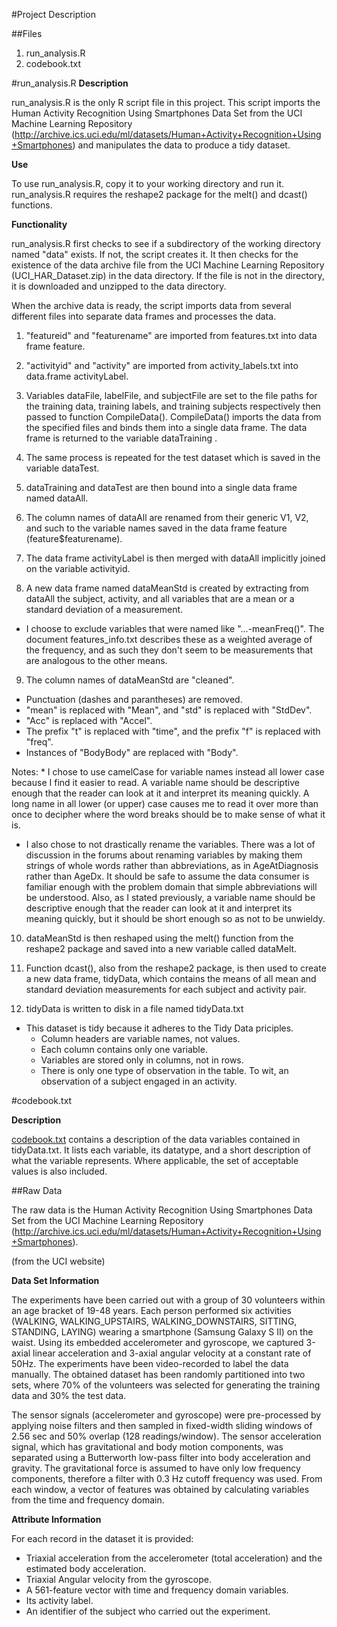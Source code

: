 #Project Description

##Files
1. run&#95;analysis.R
2. codebook.txt

#run&#95;analysis.R
**Description**

run&#95;analysis.R is the only R script file in this project. This script imports the Human Activity Recognition Using Smartphones Data Set from the UCI Machine Learning Repository (<http://archive.ics.uci.edu/ml/datasets/Human+Activity+Recognition+Using+Smartphones>) and manipulates the data to produce a tidy dataset.

**Use**

To use run&#95;analysis.R, copy it to your working directory and run it. run&#95;analysis.R requires the  reshape2 package for the melt() and dcast() functions.


**Functionality**

run&#95;analysis.R first checks to see if a subdirectory of the working directory named "data" exists. If not, the script creates it. It then checks for the existence of the data archive file from the UCI Machine Learning Repository (UCI&#95;HAR&#95;Dataset.zip) in the data directory. If the file is not in the directory, it is downloaded and unzipped to the data directory.

When the archive data is ready, the script imports data from several different files into separate data frames and processes the data.

1. "featureid" and "featurename" are imported from features.txt into data frame feature.

2. "activityid" and "activity" are imported from activity_labels.txt into data.frame activityLabel.

3. Variables dataFile, labelFile, and subjectFile are set to the file paths for the training data, training labels, and training subjects respectively then passed to function CompileData(). CompileData() imports the data from the specified files and binds them into a single data frame. The data frame is returned to the variable dataTraining .

4. The same process is repeated for the test dataset which is saved in the variable dataTest.

5. dataTraining and dataTest are then bound into a single data frame named dataAll.

6. The column names of dataAll are renamed from their generic V1, V2, and such to the variable names saved in the data frame feature (feature$featurename).

7. The data frame activityLabel is then merged with dataAll implicitly joined on the variable activityid.

8. A new data frame named dataMeanStd is created by extracting from dataAll the subject, activity, and all variables that are a mean or a standard deviation of a measurement.
  * I choose to exclude variables that were named like "...-meanFreq()". The document features&#95;info.txt describes these as a weighted average of the frequency, and as such they don't seem to be measurements that are analogous to the other means.

9. The column names of dataMeanStd are "cleaned".
 * Punctuation (dashes and parantheses) are removed.
  * "mean" is replaced with "Mean", and "std" is replaced with "StdDev".
  * "Acc" is replaced with "Accel".
  * The prefix "t" is replaced with "time", and the prefix "f" is replaced with "freq".
  * Instances of "BodyBody" are replaced with "Body".

  Notes:
    * I chose to use camelCase for variable names instead all lower case because I find it easier to read. A variable name should be descriptive enough that the reader can look at it and interpret its meaning quickly. A long name in all lower (or upper) case causes me to read it over more than once to decipher where the word breaks should be to make sense of what it is.

  * I also chose to not drastically rename the variables. There was a lot of discussion in the forums about renaming variables by making them strings of whole words rather than abbreviations, as in AgeAtDiagnosis rather than AgeDx. It should be safe to assume the data consumer is familiar enough with the problem domain that simple abbreviations will be understood. Also, as I stated previously, a variable name should be descriptive enough that the reader can look at it and interpret its meaning quickly, but it should be short enough so as not to be unwieldy.

10. dataMeanStd is then reshaped using the melt() function from the reshape2 package and saved into a new variable called dataMelt.

11. Function dcast(), also from the reshape2 package, is then used to create a new data frame, tidyData, which contains the means of all mean and standard deviation measurements for each subject and activity pair.

12. tidyData is written to disk in a file named tidyData.txt
  * This dataset is tidy because it adheres to the Tidy Data priciples.
    * Column headers are variable names, not values.
    * Each column contains only one variable.
    * Variables are stored only in columns, not in rows.
    * There is only one type of observation in the table. To wit, an observation of a subject engaged in an activity.

#codebook.txt

**Description**

<a href="https://github.com/rbohannon/tidydata/blob/master/codebook.txt">codebook.txt</a> contains a description of the data variables contained in tidyData.txt. It lists each variable, its datatype, and a short description of what the variable represents. Where applicable, the set of acceptable values is also included.

##Raw Data

The raw data is the Human Activity Recognition Using Smartphones Data Set from the UCI Machine Learning Repository (<http://archive.ics.uci.edu/ml/datasets/Human+Activity+Recognition+Using+Smartphones>).

(from the UCI website)

**Data Set Information**

The experiments have been carried out with a group of 30 volunteers within an age bracket of 19-48 years. Each person performed six activities (WALKING, WALKING&#95;UPSTAIRS, WALKING&#95;DOWNSTAIRS, SITTING, STANDING, LAYING) wearing a smartphone (Samsung Galaxy S II) on the waist. Using its embedded accelerometer and gyroscope, we captured 3-axial linear acceleration and 3-axial angular velocity at a constant rate of 50Hz. The experiments have been video-recorded to label the data manually. The obtained dataset has been randomly partitioned into two sets, where 70% of the volunteers was selected for generating the training data and 30% the test data. 

The sensor signals (accelerometer and gyroscope) were pre-processed by applying noise filters and then sampled in fixed-width sliding windows of 2.56 sec and 50% overlap (128 readings/window). The sensor acceleration signal, which has gravitational and body motion components, was separated using a Butterworth low-pass filter into body acceleration and gravity. The gravitational force is assumed to have only low frequency components, therefore a filter with 0.3 Hz cutoff frequency was used. From each window, a vector of features was obtained by calculating variables from the time and frequency domain.

**Attribute Information**

For each record in the dataset it is provided: 

  * Triaxial acceleration from the accelerometer (total acceleration) and the estimated body acceleration.
  * Triaxial Angular velocity from the gyroscope.
  * A 561-feature vector with time and frequency domain variables. 
  * Its activity label. 
  * An identifier of the subject who carried out the experiment.
